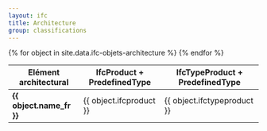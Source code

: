 ```yaml
---
layout: ifc
title: Architecture
group: classifications
---
```


<div class="table-responsive">
  <table class="table table-sm table-hover">
    <thead>
      <tr>
        <th>Elément architectural</th>
        <th>IfcProduct + PredefinedType</th>
        <th>IfcTypeProduct + PredefinedType</th>
      </tr>
    </thead>
    <tbody>
      {% for object in site.data.ifc-objets-architecture %}
      <tr>
        <td><b>{{ object.name_fr }}</b></td>
        <td>{{ object.ifcproduct }}</td>
        <td>{{ object.ifctypeproduct }}</td>
      </tr>
      {% endfor %}
    </tbody>
  </table>
</div>

